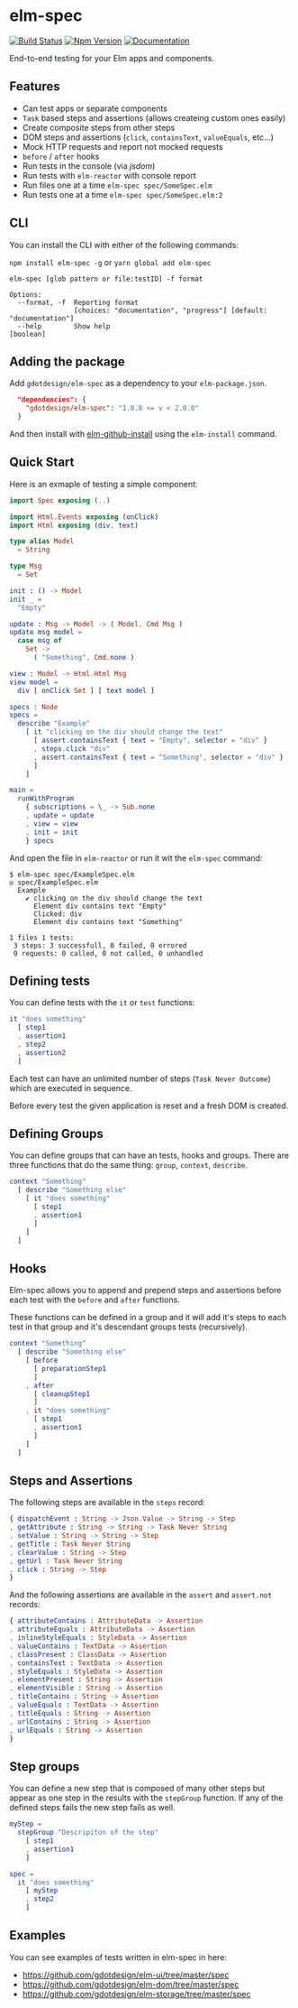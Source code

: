 # elm-spec
[![Build Status](https://travis-ci.org/gdotdesign/elm-spec.svg?branch=master)](https://travis-ci.org/gdotdesign/elm-spec)
[![Npm Version](https://badge.fury.io/js/elm-spec.svg)](https://badge.fury.io/js/elm-spec)
[![Documentation](https://img.shields.io/badge/documentation-elm--directory-brightgreen.svg)](http://elm-directory.herokuapp.com/package/gdotdesign/elm-spec)

End-to-end testing for your Elm apps and components.

## Features
* Can test apps or separate components
* `Task` based steps and assertions (allows createing custom ones easily)
* Create composite steps from other steps
* DOM steps and assertions (`click`, `containsText`, `valueEquals`, etc...)
* Mock HTTP requests and report not mocked requests
* `before` / `after` hooks
* Run tests in the console (via _jsdom_)
* Run tests with `elm-reactor` with console report
* Run files one at a time `elm-spec spec/SomeSpec.elm`
* Run tests one at a time `elm-spec spec/SomeSpec.elm:2`

## CLI
You can install the CLI with either of the following commands:

`npm install elm-spec -g` or `yarn global add elm-spec`

```
elm-spec [glob pattern or file:testID] -f format

Options:
  --format, -f  Reporting format
                [choices: "documentation", "progress"] [default: "documentation"]
  --help        Show help                                               [boolean]

```

## Adding the package
Add `gdotdesign/elm-spec` as a dependency to your `elm-package.json`.

```json
  "dependencies": {
    "gdotdesign/elm-spec": "1.0.0 <= v < 2.0.0"
  }
```

And then install with [elm-github-install](https://github.com/gdotdesign/elm-github-install) using the `elm-install` command.

## Quick Start
Here is an exmaple of testing a simple component:

```elm
import Spec exposing (..)

import Html.Events exposing (onClick)
import Html exposing (div, text)

type alias Model
  = String

type Msg
  = Set

init : () -> Model
init _ =
  "Empty"

update : Msg -> Model -> ( Model, Cmd Msg )
update msg model =
  case msg of
    Set ->
      ( "Something", Cmd.none )

view : Model -> Html.Html Msg
view model =
  div [ onClick Set ] [ text model ]

specs : Node
specs =
  describe "Example"
    [ it "clicking on the div should change the text"
      [ assert.containsText { text = "Empty", selector = "div" }
      , steps.click "div"
      , assert.containsText { text = "Something", selector = "div" }
      ]
    ]

main =
  runWithProgram
    { subscriptions = \_ -> Sub.none
    , update = update
    , view = view
    , init = init
    } specs
```

And open the file in `elm-reactor` or run it wit the `elm-spec` command:

```
$ elm-spec spec/ExampleSpec.elm
◎ spec/ExampleSpec.elm
  Example
    ✔ clicking on the div should change the text
      Element div contains text "Empty"
      Clicked: div
      Element div contains text "Something"

1 files 1 tests:
 3 steps: 3 successfull, 0 failed, 0 errored
 0 requests: 0 called, 0 not called, 0 unhandled
```

## Defining tests
You can define tests with the `it` or `test` functions:

```elm
it "does something"
  [ step1
  , assertion1
  , step2
  , assertion2
  ]
```

Each test can have an unlimited number of steps (`Task Never Outcome`) which
are executed in sequence.

Before every test the given application is reset and a fresh DOM is created.

## Defining Groups
You can define groups that can have an tests, hooks and groups. There are three
functions that do the same thing: `group`, `context`, `describe`.

```elm
context "Something"
  [ describe "Something else"
    [ it "does something"
      [ step1
      , assertion1
      ]
    ]
  ]
```

## Hooks
Elm-spec allows you to append and prepend steps and assertions before each test
with the `before` and `after` functions.

These functions can be defined in a group and it will add it's steps to each
test in that group and it's descendant groups tests (recursively).

```elm
context "Something"
  [ describe "Something else"
    [ before
      [ preparationStep1
      ]
    , after
      [ cleanupStep1
      ]
    , it "does something"
      [ step1
      , assertion1
      ]
    ]
  ]
```

## Steps and Assertions
The following steps are available in the `steps` record:

```elm
{ dispatchEvent : String -> Json.Value -> String -> Step
, getAttribute : String -> String -> Task Never String
, setValue : String -> String -> Step
, getTitle : Task Never String
, clearValue : String -> Step
, getUrl : Task Never String
, click : String -> Step
}
```

And the following assertions are available in the `assert` and `assert.not`
records:

```elm
{ attributeContains : AttributeData -> Assertion
, attributeEquals : AttributeData -> Assertion
, inlineStyleEquals : StyleData -> Assertion
, valueContains : TextData -> Assertion
, classPresent : ClassData -> Assertion
, containsText : TextData -> Assertion
, styleEquals : StyleData -> Assertion
, elementPresent : String -> Assertion
, elementVisible : String -> Assertion
, titleContains : String -> Assertion
, valueEquals : TextData -> Assertion
, titleEquals : String -> Assertion
, urlContains : String -> Assertion
, urlEquals : String -> Assertion
}
```

## Step groups
You can define a new step that is composed of many other steps but appear as
one step in the results with the `stepGroup` function. If any of the defined
steps fails the new step fails as well.

```elm
myStep =
  stepGroup "Descripiton of the step"
    [ step1
    , assertion1
    ]

spec =
  it "does something"
    [ myStep
    , step2
    ]
```

## Examples
You can see examples of tests written in elm-spec in here:
* https://github.com/gdotdesign/elm-ui/tree/master/spec
* https://github.com/gdotdesign/elm-dom/tree/master/spec
* https://github.com/gdotdesign/elm-storage/tree/master/spec
